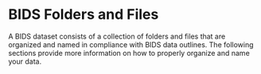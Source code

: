 # BIDS Folders and Files

A BIDS dataset consists of a collection of folders and files that are organized and named in compliance with BIDS data outlines. The following sections provide more information on how to properly organize and name your data. 
